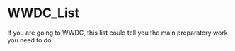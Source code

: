 # WWDC_List
If you are going to WWDC, this list could tell you the main preparatory work you need to do.
